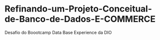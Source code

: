 # Refinando-um-Projeto-Conceitual-de-Banco-de-Dados-E-COMMERCE
Desafio do Boootcamp Data Base Experience da DIO
